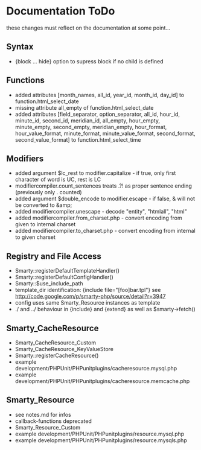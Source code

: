 # Documentation ToDo #

these changes must reflect on the documentation at some point…


## Syntax ##

* {block ... hide} option to supress block if no child is defined


## Functions ##

* added attributes [month_names, all_id, year_id, month_id, day_id] to function.html_select_date
* missing attribute all_empty of function.html_select_date
* added attributes [field_separator, option_separator, all_id, hour_id, minute_id, second_id, meridian_id, all_empty, hour_empty, minute_empty, second_empty, meridian_empty, hour_format, hour_value_format, minute_format, minute_value_format, second_format, second_value_format] to function.html_select_time


## Modifiers ##

* added argument $lc_rest to modifier.capitalize - if true, only first character of word is UC, rest is LC
* modifiercompiler.count_sentences treats .?! as proper sentence ending (previously only . counted)
* added argument $double_encode to modifier.escape - if false, &amp; will not be converted to &amp;amp;
* added modifiercompiler.unescape - decode "entity", "htmlall", "html"
* added modifiercompiler.from_charset.php - convert encoding from given to internal charset
* added modifiercompiler.to_charset.php - convert encoding from internal to given charset


## Registry and File Access ##

* Smarty::registerDefaultTemplateHandler()
* Smarty::registerDefaultConfigHandler()
* Smarty::$use_include_path
* template_dir identification: {include file="[foo]bar.tpl"} see http://code.google.com/p/smarty-php/source/detail?r=3947
* config uses same Smarty_Resource instances as template
* ./ and ../ behaviour in {include} and {extend} as well as $smarty->fetch()


## Smarty_CacheResource ##

* Smarty_CacheResource_Custom
* Smarty_CacheResource_KeyValueStore
* Smarty::registerCacheResource()
* example development/PHPUnit/PHPunitplugins/cacheresource.mysql.php
* example development/PHPUnit/PHPunitplugins/cacheresource.memcache.php


## Smarty_Resource ##

* see notes.md for infos
* callback-functions deprecated
* Smarty_Resource_Custom
* example development/PHPUnit/PHPunitplugins/resource.mysql.php
* example development/PHPUnit/PHPunitplugins/resource.mysqls.php

